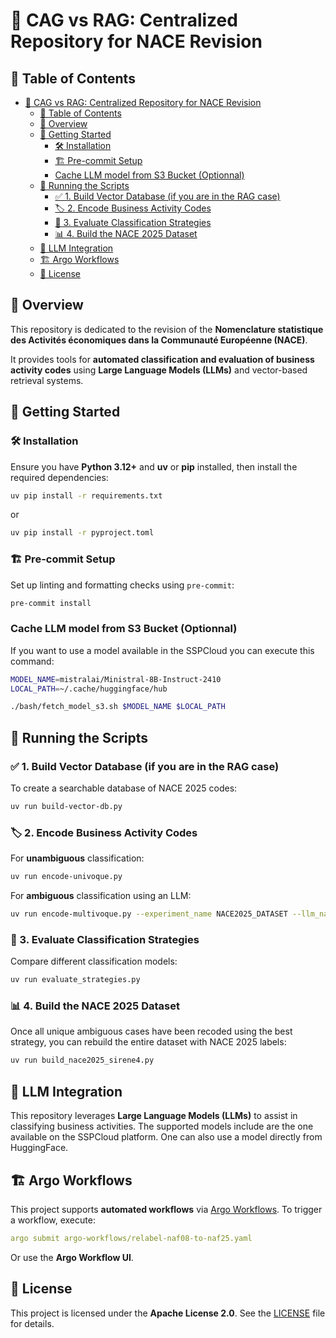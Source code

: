 # 📌 CAG vs RAG: Centralized Repository for NACE Revision

## 📑 Table of Contents

- [📌 CAG vs RAG: Centralized Repository for NACE Revision](#-cag-vs-rag-centralized-repository-for-nace-revision)
  - [📑 Table of Contents](#-table-of-contents)
  - [📖 Overview](#-overview)
  - [🚀 Getting Started](#-getting-started)
    - [🛠 Installation](#-installation)
    - [🏗 Pre-commit Setup](#-pre-commit-setup)
    - [Cache LLM model from S3 Bucket (Optionnal)](#cache-llm-model-from-s3-bucket-optionnal)
  - [📜 Running the Scripts](#-running-the-scripts)
    - [✅ 1. Build Vector Database (if you are in the RAG case)](#-1-build-vector-database-if-you-are-in-the-rag-case)
    - [🏷 2. Encode Business Activity Codes](#-2-encode-business-activity-codes)
    - [🔬 3. Evaluate Classification Strategies](#-3-evaluate-classification-strategies)
    - [📊 4. Build the NACE 2025 Dataset](#-4-build-the-nace-2025-dataset)
  - [📡 LLM Integration](#-llm-integration)
  - [🏗 Argo Workflows](#-argo-workflows)
  - [📄 License](#-license)


## 📖 Overview
This repository is dedicated to the revision of the **Nomenclature statistique des Activités économiques dans la Communauté Européenne (NACE)**.

It provides tools for **automated classification and evaluation of business activity codes** using **Large Language Models (LLMs)** and vector-based retrieval systems.


## 🚀 Getting Started

### 🛠 Installation
Ensure you have **Python 3.12+** and **uv** or **pip** installed, then install the required dependencies:

```bash
uv pip install -r requirements.txt
```

or

```bash
uv pip install -r pyproject.toml
```

### 🏗 Pre-commit Setup
Set up linting and formatting checks using `pre-commit`:

```bash
pre-commit install
```

### Cache LLM model from S3 Bucket (Optionnal)
If you want to use a model available in the SSPCloud you can execute this command:

```bash
MODEL_NAME=mistralai/Ministral-8B-Instruct-2410
LOCAL_PATH=~/.cache/huggingface/hub

./bash/fetch_model_s3.sh $MODEL_NAME $LOCAL_PATH
```

## 📜 Running the Scripts

### ✅ 1. Build Vector Database (if you are in the RAG case)

To create a searchable database of NACE 2025 codes:

```bash
uv run build-vector-db.py
```

### 🏷 2. Encode Business Activity Codes

For **unambiguous** classification:

```bash
uv run encode-univoque.py
```

For **ambiguous** classification using an LLM:

```bash
uv run encode-multivoque.py --experiment_name NACE2025_DATASET --llm_name Ministral-8B-Instruct-2410
```

### 🔬 3. Evaluate Classification Strategies

Compare different classification models:

```bash
uv run evaluate_strategies.py
```

### 📊 4. Build the NACE 2025 Dataset

Once all unique ambiguous cases have been recoded using the best strategy, you can rebuild the entire dataset with NACE 2025 labels:

```bash
uv run build_nace2025_sirene4.py
```

## 📡 LLM Integration
This repository leverages **Large Language Models (LLMs)** to assist in classifying business activities. The supported models include are the one available on the SSPCloud platform. One can also use a model directly from HuggingFace.


## 🏗 Argo Workflows
This project supports **automated workflows** via [Argo Workflows](https://argoproj.github.io/argo-workflows/).
To trigger a workflow, execute:

```yaml
argo submit argo-workflows/relabel-naf08-to-naf25.yaml
```

Or use the **Argo Workflow UI**.


## 📄 License
This project is licensed under the **Apache License 2.0**. See the [LICENSE](LICENSE) file for details.

